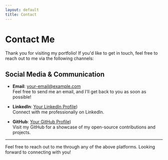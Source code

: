 ```yaml
---
layout: default
title: Contact
---
```


# Contact Me

Thank you for visiting my portfolio! If you'd like to get in touch, feel free to reach out to me via the following channels:

## Social Media & Communication

- **Email**: [your-email@example.com](mailto:mhadihussain97@gmail.com)  
  Feel free to send me an email, and I'll get back to you as soon as possible!

- **LinkedIn**: [Your LinkedIn Profile](https://www.linkedin.com/in/muhammad-hadi-hussain-gilani-888053144/))  
  Connect with me professionally on LinkedIn.

- **GitHub**: [Your GitHub Profile](https://github.com/HadiHussain1997))  
  Visit my GitHub for a showcase of my open-source contributions and projects.

---

Feel free to reach out to me through any of the above platforms. Looking forward to connecting with you!
